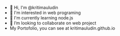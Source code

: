 - 👋 Hi, I'm @kritimauludin 
- 👀 I'm interested in web programing 
- 🌱 I'm currently learning node.js 
- 💞️ I’m looking to collaborate on web project
- My Portofolio, you can see at kritimauludin.github.io
<!---
kritimauludin/kritimauludin is a ✨ special ✨ repository because its `README.md` (this file) appears on your GitHub profile.
You can click the Preview link to take a look at your changes.
--->
